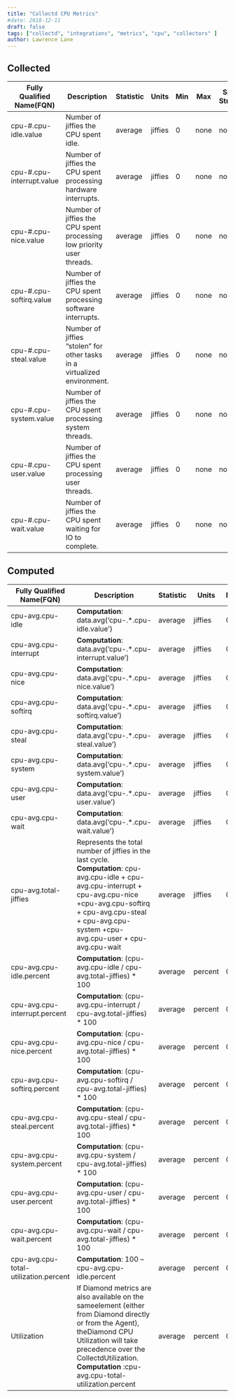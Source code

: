 ```yaml
---
title: "Collectd CPU Metrics"
#date: 2018-12-11
draft: false
tags: ["collectd", "integrations", "metrics", "cpu", "collectors" ]
author: Lawrence Lane
---
```


## Collected

| Fully Qualified Name(FQN) | Description                                                              | Statistic | Units   | Min | Max  | Sparse Data Strategy(SDS) | BASE | CORR | UTIL |
|---------------------------|--------------------------------------------------------------------------|-----------|---------|-----|------|---------------------------|------|------|------|
| cpu-#.cpu-idle.value      | Number of jiffies the CPU spent idle.                                    | average   | jiffies | 0   | none | none                      | yes  | no   | no   |
| cpu-#.cpu-interrupt.value | Number of jiffies the CPU spent processing hardware interrupts.          | average   | jiffies | 0   | none | none                      | yes  | no   | no   |
| cpu-#.cpu-nice.value      | Number of jiffies the CPU spent processing low priority user threads.    | average   | jiffies | 0   | none | none                      | yes  | no   | no   |
| cpu-#.cpu-softirq.value   | Number of jiffies the CPU spent processing software interrupts.          | average   | jiffies | 0   | none | none                      | yes  | no   | no   |
| cpu-#.cpu-steal.value     | Number of jiffies “stolen” for other tasks in a virtualized environment. | average   | jiffies | 0   | none | none                      | yes  | no   | no   |
| cpu-#.cpu-system.value    | Number of jiffies the CPU spent processing system threads.               | average   | jiffies | 0   | none | none                      | yes  | no   | no   |
| cpu-#.cpu-user.value      | Number of jiffies the CPU spent processing user threads.                 | average   | jiffies | 0   | none | none                      | yes  | no   | no   |
| cpu-#.cpu-wait.value      | Number of jiffies the CPU spent waiting for IO to complete.              | average   | jiffies | 0   | none | none                      | yes  | no   | no   |

## Computed

| Fully Qualified Name(FQN)             | Description                                                                                                                                                                                                                                        | Statistic | Units   | Min | Max  | BASE | CORR | UTIL |
|---------------------------------------|----------------------------------------------------------------------------------------------------------------------------------------------------------------------------------------------------------------------------------------------------|-----------|---------|-----|------|------|------|------|
| cpu-avg.cpu-idle                      | **Computation**: data.avg(‘cpu-.*.cpu-idle.value’)                                                                                                                                                                                                      | average   | jiffies | 0   | none | no   | no   | no   |
| cpu-avg.cpu-interrupt                 | **Computation**: data.avg(‘cpu-.*.cpu-interrupt.value’)                                                                                                                                                                                                 | average   | jiffies | 0   | none | no   | no   | no   |
| cpu-avg.cpu-nice                      | **Computation**: data.avg(‘cpu-.*.cpu-nice.value’)                                                                                                                                                                                                       | average   | jiffies | 0   | none | no   | no   | no   |
| cpu-avg.cpu-softirq                   | **Computation**: data.avg(‘cpu-.*.cpu-softirq.value’)                                                                                                                                                                                                   | average   | jiffies | 0   | none | no   | no   | no   |
| cpu-avg.cpu-steal                     | **Computation**: data.avg(‘cpu-.*.cpu-steal.value’)                                                                                                                                                                                                     | average   | jiffies | 0   | none | no   | no   | no   |
| cpu-avg.cpu-system                    | **Computation**: data.avg(‘cpu-.*.cpu-system.value’)                                                                                                                                                                                                    | average   | jiffies | 0   | none | no   | no   | no   |
| cpu-avg.cpu-user                      | **Computation**: data.avg(‘cpu-.*.cpu-user.value’)                                                                                                                                                                                                      | average   | jiffies | 0   | none | no   | no   | no   |
| cpu-avg.cpu-wait                      | **Computation**: data.avg(‘cpu-.*.cpu-wait.value’)                                                                                                                                                                                                      | average   | jiffies | 0   | none | no   | no   | no   |
| cpu-avg.total-jiffies                 | Represents the total number of jiffies in the last cycle. **Computation**: cpu-avg.cpu-idle + cpu-avg.cpu-interrupt + cpu-avg.cpu-nice +cpu-avg.cpu-softirq + cpu-avg.cpu-steal + cpu-avg.cpu-system +cpu-avg.cpu-user + cpu-avg.cpu-wait                | average   | jiffies | 0   | none | no   | no   | no   |
| cpu-avg.cpu-idle.percent              | **Computation**: (cpu-avg.cpu-idle / cpu-avg.total-jiffies) * 100                                                                                                                                                                                       | average   | percent | 0   | 100  | yes  | yes  | no   |
| cpu-avg.cpu-interrupt.percent         | **Computation**: (cpu-avg.cpu-interrupt / cpu-avg.total-jiffies) * 100                                                                                                                                                                                  | average   | percent | 0   | 100  | yes  | yes  | no   |
| cpu-avg.cpu-nice.percent              | **Computation**: (cpu-avg.cpu-nice / cpu-avg.total-jiffies) * 100                                                                                                                                                                                       | average   | percent | 0   | 100  | yes  | yes  | no   |
| cpu-avg.cpu-softirq.percent           | **Computation**: (cpu-avg.cpu-softirq / cpu-avg.total-jiffies) * 100                                                                                                                                                                                    | average   | percent | 0   | 100  | yes  | yes  | no   |
| cpu-avg.cpu-steal.percent             | **Computation**: (cpu-avg.cpu-steal / cpu-avg.total-jiffies) * 100                                                                                                                                                                                      | average   | percent | 0   | 100  | yes  | yes  | no   |
| cpu-avg.cpu-system.percent            | **Computation**: (cpu-avg.cpu-system / cpu-avg.total-jiffies) * 100                                                                                                                                                                                     | average   | percent | 0   | 100  | yes  | yes  | no   |
| cpu-avg.cpu-user.percent              | **Computation**: (cpu-avg.cpu-user / cpu-avg.total-jiffies) * 100                                                                                                                                                                                       | average   | percent | 0   | 100  | yes  | yes  | yes  |
| cpu-avg.cpu-wait.percent              | **Computation**: (cpu-avg.cpu-wait / cpu-avg.total-jiffies) * 100                                                                                                                                                                                       | average   | percent | 0   | 100  | yes  | yes  | no   |
| cpu-avg.cpu-total-utilization.percent | **Computation**: 100 – cpu-avg.cpu-idle.percent                                                                                                                                                                                                         | average   | percent | 0   | 100  | yes  | yes  | yes  |
| Utilization                           | If Diamond metrics are also available on the sameelement (either from Diamond directly or from the Agent), theDiamond CPU Utilization will take precedence over the CollectdUtilization. **Computation** :cpu-avg.cpu-total-utilization.percent | average   | percent | 0   | 100  | yes  | no   | yes  |
